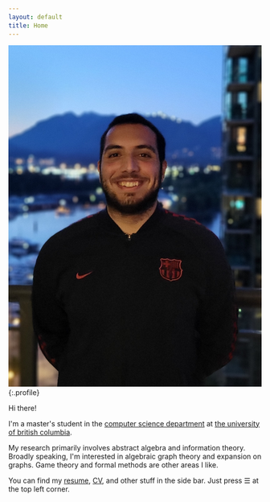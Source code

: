 ```yaml
---
layout: default
title: Home
---
```


![Amir Tootooni](/public/images/profile.jpg "Me!"){:.profile}

Hi there!

I'm a master's student in the [computer science department](https://www.cs.ubc.ca/) at [the university of british columbia](https://www.ubc.ca/).

My research primarily involves abstract algebra and information theory. Broadly speaking, I'm interested in algebraic graph theory and expansion on graphs. Game theory and formal methods are other areas I like.

You can find my [resume](/public/PDFs/resume.pdf), [CV](public/PDFs/CV.pdf), and other stuff in the side bar. Just press &#9776; at the top left corner.

